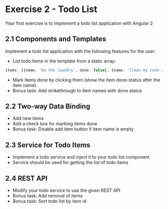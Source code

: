 # Exercise 2 - Todo List

Your first exercise is to implement a todo list application with Angular 2

## 2.1 Components and Templates

Implement a todo list application with the following features for the user:
- List todo items in the template from a static array:

```typescript
items: [{name: 'Do the laundry', done: false}, {name: 'Clean my room', done: false}];
```

- Mark items done by clicking them (show the item done-status after the item name)
- Bonus task: Add strikethrough to item names with done status

## 2.2 Two-way Data Binding

- Add new items
- Add a check box for marking items done
- Bonus task: Disable add item button if item name is empty

## 2.3 Service for Todo Items

- Implement a todo service and inject it to your todo list component
- Service should be used for getting the list of todo items

## 2.4 REST API

- Modify your todo service to use the given REST API
- Bonus task: Add removal of items
- Bonus task: Sort todo list by item id
